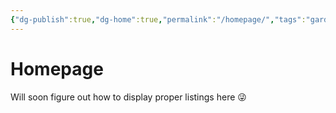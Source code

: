 ```yaml
---
{"dg-publish":true,"dg-home":true,"permalink":"/homepage/","tags":"gardenEntry","dgPassFrontmatter":true}
---
```


# Homepage

Will soon figure out how to display proper listings here 😜 
